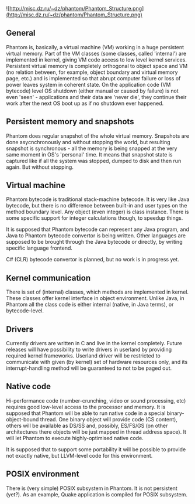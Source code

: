 ![http://misc.dz.ru/~dz/phantom/Phantom_Structure.png](http://misc.dz.ru/~dz/phantom/Phantom_Structure.png)

## General ##

Phantom is, basically, a virtual machine (VM) working in a huge persistent
virtual memory. Part of the VM classes (some classes, called 'internal') are
implemented in kernel, giving VM code access to low level kernel services.
Persistent virtual memory is completely orthogonal to object space and VM
(no relation between, for example, object boundary and virtual memory page,
etc.) and is implemented so that abrupt computer failure or loss of power
leaves system in coherent state. On the application code (VM bytecode) level
OS shutdown (either manual or caused by failure) is not even 'seen' - applications
and their data are 'never die', they continue their work after the next OS
boot up as if no shutdown ever happened.

## Persistent memory and snapshots ##

Phantom does regular snapshot of the whole virtual memory. Snapshots are
done asycnchronously and without stopping the world, but resulting snapshot
is synchronous - all the memory is being snapped at the very same moment in
OS's 'personal' time. It means that snapshot state is captured like if all
the system was stopped, dumped to disk and then run again. But without stopping.


## Virtual machine ##


Phantom bytecode is traditional stack-machine bytecode. It is very like
Java bytecode, but there is no difference between built-in and user
types on the method boundary level. Any object (even integer) is class instance. There is
some specific support for integer calculations though, to speedup things.

It is supposed that Phantom bytecode can represent any Java program, and
Java to Phantom bytecode convertor is being written. Other languages are
supposed to be brought through the Java bytecode or directly, by writing
specific language frontend.

C# (CLR) bytecode convertor is planned, but no work is in progress yet.


## Kernel communication ##

There is set of (internal) classes, which methods are implemented in kernel.
These classes offer kernel interface in object environment. Unlike Java,
in Phantom all the class code is either internal (native, in Java terms), or
bytecode-level. 

## Drivers ##

Currently drivers are written in C and live in the kernel completely.
Future releases will have possibility to write drivers in userland by
providing required kernel frameworks. Userland driver will be restricted
to communicate with given (by kernel) set of hardware resources only, and
its interrupt-handling method will be guaranteed to not to be paged out.


## Native code ##

Hi-performance code (number-crunching, video or sound processing, etc)
requires good low-level access to the processor and memory. It is supposed
that Phantom will be able to run native code in a special binary-object-bound
thread. One binary object will provide code (CS content), others will be
available as DS/SS and, possibly, ES/FS/GS (on other architectures there objects
will be just mapped in thread address space). It will let Phantom to
execute highly-optimised native code.

It is supposed that to support some portability it will be possible to provide
not exactly native, but LLVM-level code for this environment.

## POSIX environment ##

There is (very simple) POSIX subsystem in Phantom. It is not persistent 
(yet?). As an example, Quake application is compiled for POSIX subsystem.

